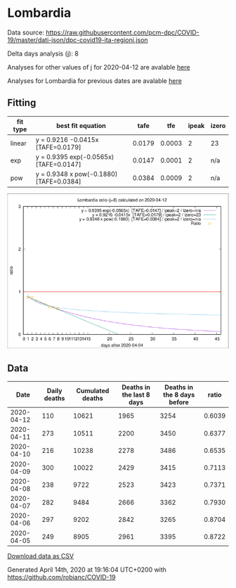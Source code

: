 # Lombardia

Data source: https://raw.githubusercontent.com/pcm-dpc/COVID-19/master/dati-json/dpc-covid19-ita-regioni.json

Delta days analysis (j): 8

Analyses for other values of j for 2020-04-12 are avalable [here](../2020-04-12/README.md)

Analyses for Lombardia for previous dates are avalable [here](../README.md)

## Fitting 
|fit type|best fit equation|tafe|tfe|ipeak|izero|
|-------|-----|--------|------|---|---|
|linear|y = 0.9216 -0.0415x  [TAFE=0.0179]|0.0179|0.0003|2|23|
|exp|y = 0.9395 exp(-0.0565x)  [TAFE=0.0147]|0.0147|0.0001|2|n/a|
|pow|y = 0.9348 x pow(-0.1880)  [TAFE=0.0384]|0.0384|0.0009|2|n/a|

![Plot](COVID-19_lombardia_j8_2020-04-12.png)

## Data
|Date|Daily deaths|Cumulated deaths|Deaths in the last 8 days|Deaths in the 8 days before|ratio|
|----|----------|-----------|-------|--------------------|-----|
|2020-04-12|110|10621|1965|3254|0.6039|
|2020-04-11|273|10511|2200|3450|0.6377|
|2020-04-10|216|10238|2278|3486|0.6535|
|2020-04-09|300|10022|2429|3415|0.7113|
|2020-04-08|238|9722|2523|3423|0.7371|
|2020-04-07|282|9484|2666|3362|0.7930|
|2020-04-06|297|9202|2842|3265|0.8704|
|2020-04-05|249|8905|2961|3395|0.8722|

[Download data as CSV](COVID-19_lombardia_j8_2020-04-12.csv)

Generated April 14th, 2020 at 19:16:04 UTC+0200 with https://github.com/robianc/COVID-19

